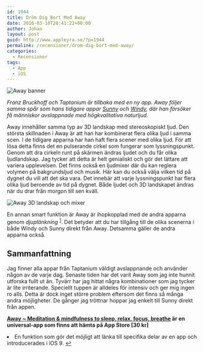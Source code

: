 ```yaml
---
id: 1944
title: Dröm Dig Bort Med Away
date: 2016-03-10T20:41:22+00:00
author: Johan
layout: post
guid: http://www.appleyra.se/?p=1944
permalink: /recensioner/drom-dig-bort-med-away/
categories:
  - Recensioner
tags:
  - App
  - iOS
---
```


![Away banner](http://i2.wp.com/www.appleyra.se/wp-content/uploads/2016/03/Away-banner.jpeg)

_Franz Bruckhoff och Taptanium är tillbaka med en ny app. Away följer samma spår som hans tidigare appar [Sunny](https://itunes.apple.com/se/app/sunny-calm-wave-ocean-sounds/id916540089?mt=8&uo=4&at=10lKZy&ct=appleyra) och [Windy](https://itunes.apple.com/se/app/windy-sleep-relax-meditate/id841377297?mt=8&uo=4&at=10lKZy&ct=twitter), där han försöker få människor avslappnade med högkvalitativa naturljud._

<!--more-->

Away innehåller samma typ av 3D landskap med stereoskopiskt ljud. Den största skillnaden i Away är att han har kombinerat flera olika ljud i samma scen. I de tidigare apparna har han haft flera scener med olika ljud. För att lösa detta finns det en pulserande cirkel som fungerar som lyssningspunkt. Genom att dra cirkeln runt på skärmen ändras ljudet och du får olika ljudlandskap. Jag tycker att detta är helt genialiskt och gör det lättare att variera upplevelsen. Det finns också en ljudmixer där du kan reglera volymen på bakgrundsljud och musik. Här kan du också välja vilken tid på dygnet du vill att det ska vara. Det innebär att varje lyssningspunkt har flera olika ljud beroende av tid på dygnet. Både ljudet och 3D landskapet ändras när du drar från morgon till sen kväll.

![Away 3D landskap och mixer](http://i2.wp.com/www.appleyra.se/wp-content/uploads/2016/03/Away-3D-landskap-och-mixer.jpeg)

En annan smart funktion är Away är ihopkopplad med de andra apparna genom _djuplänkning_ <sup id="fnref-1944-1"><a href="#fn-1944-1">1</a></sup>. Det betyder att du har tillgång till de olika scenerna i både Windy och Sunny direkt från Away. Detsamma gäller de andra apparna också.

## Sammanfattning

Jag finner alla appar från Taptanium väldigt avslappnande och använder någon av de varje dag. Senaste tiden har det varit Away som jag inte hunnit utforska fullt ut än. Tyvärr har jag hittat några kombinationer som jag tycker är lite irriterande. Speciellt tuppen är alldeles för intensiv och ger mig ingen ro alls. Detta är dock inget större problem eftersom det finns så många andra möjligheter. De gånger jag tröttnar hoppar jag enkelt till Sunny direkt från appen.

**[Away ~ Meditation & mindfulness to sleep, relax, focus, breathe](https://itunes.apple.com/se/app/away-meditation-mindfulness/id1073473120?mt=8&uo=4&at=10lKZy&ct=twitter) är en universal-app som finns att hämta på App Store [30 kr]**

<li id="fn-1944-1">
  En funktion som gör det möjligt att länka till specifika delar av en app och introducerades i iOS 9.&#160;<a href="#fnref-1944-1">&#8617;</a> </fn></footnotes>
